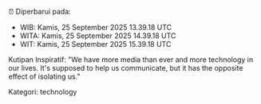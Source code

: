 ⏰ Diperbarui pada:
- WIB: Kamis, 25 September 2025 13.39.18 UTC
- WITA: Kamis, 25 September 2025 14.39.18 UTC
- WIT: Kamis, 25 September 2025 15.39.18 UTC

Kutipan Inspiratif:
"We have more media than ever and more technology in our lives. It's supposed to help us communicate, but it has the opposite effect of isolating us."


Kategori: technology

